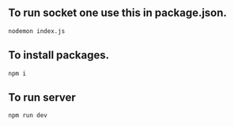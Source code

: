 <!-- // "dev": "nodemon index.js", -->

## To run socket one use this in package.json.

    nodemon index.js

## To install packages.

    npm i

## To run server

    npm run dev
